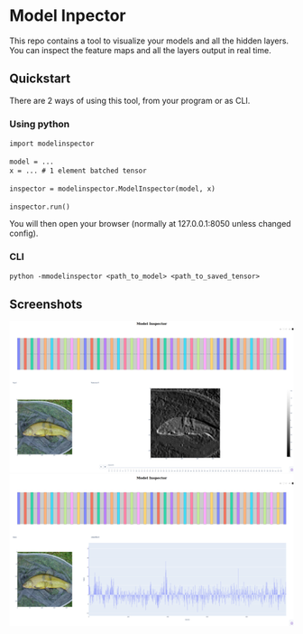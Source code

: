# Model Inpector

This repo contains a tool to visualize your models and all the hidden layers.  
You can inspect the feature maps and all the layers output in real time.

## Quickstart

There are 2 ways of using this tool, from your program or as CLI.

### Using python
```commandline
import modelinspector

model = ...
x = ... # 1 element batched tensor

inspector = modelinspector.ModelInspector(model, x)

inspector.run() 
```

You will then open your browser (normally at 127.0.0.1:8050 unless changed config).


### CLI
```commandline
python -mmodelinspector <path_to_model> <path_to_saved_tensor>
```

## Screenshots
![inspecting feature maps](modelinspector/assets/screenshot_fm.png)
![inspecting linear layers](modelinspector/assets/screenshot_classifier.png)
